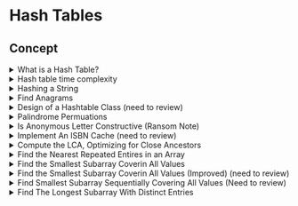 # Hash Tables

## Concept


<details>
<summary> What is a Hash Table? </summary>
- A data structure used to store keys (optionally corresponding values)

</details>


<details>
<summary> Hash table time complexity </summary>
- Well spread objects: O(1)
- Else on average: lookup, insertion, and deletion: O(1 + n/m)
	- n/m is the load where n is the number of objects and m is the length of array
- Rehashing: O(n + m)
</details>


<details>
<summary> Hashing a String </summary>

```cpp
int StringHash(const string& s, int modulus) {
	const int kMult = 997;
	return accumulate(begin(s), end(s), 0, [kMult, modulus](int val, char c) {
		return (val * kMult + c) % modulus;
	});
}
```
</details>


<details>
<summary> Find Anagrams </summary>

```cpp
vector<vector<string>> FindAnagrams(const vector<string>& dictionary) {
	unordered_map<string, vector<string>> sorted_string_to_anagrams;

	for (const string& s: dictionary) {
		string sorted_str(s);
		sort(begin(sorted_str), end(sorted_str));
		sorted_string_to_anagrams[sorted_str].emplace_back(s);
	}

	vector<vector<string>> anagram_groups;
	for (const auto& [key, group] : sorted_string_to_anagrams) {
		if (size(group) >= 2) {
			anagram_groups.emplace_back(group);
		}
	}

	return anagram_groups;
}
```

---
- Time complexity: 
	- O(nmlogm) sorting -> O(nm) for insertion, O(logm) for sorting each

---
</details>


<details>
<summary> Design of a Hashtable Class (need to review) </summary>

---
- assume each contact is a string
- it's possible that the list contains duplicates
- multiplicity is not important (three repetition is same as single instance)
---

```cpp
struct ContactList {
	bool operator==(const ContactList& that) const {
		return unordered_set<string>(begin(names), end(names)) ==
			   unordered_set<string>(begin(that.names), end(that.names));
	}

	vector<string> names;
}

struct HashContactList {
	size_t operator()(const ContactList& contacts) const {
		size_t hash_code = 0;
		for (const string& name : unordered_set<string>(begin(contacts.names), end(contacts.names))) {
			hash_code ^= hash<string>()(name);
		}
		return hash_code;
	}
};

vector<ContactList> MergeContactLists(const vector<ContactList>& contacts) {
	unordered_set<ContactList, HashContactList> unique_contacts(begin(contacts), end(contacts));
	return {begin(unique_contacts), end(unique_contacts)};
}
```

</details>


<details>
<summary> Palindrome Permuations </summary>

---
- Given a string of letters
- Test if the string can be permuted to form a palindrome

- Example: "edified" -> "deified"

---

```cpp
bool CanFormPalindrome(const string% s) {
	unordered_set<char> chars_with_odd_frequency;

	for (char c : s) {
		if (chars_with_odd_frequency.count(c)) {
			chars_with_odd_frequency.erase(c);
		} else {
			chars_with_odd_frequency.insert(c);
		}
	}

	return size(chars_with_odd_frequency) <= 1; // note that even array can only have 2, 4, 6 odd frequency
}
```

---
- Time complexity: O(n)
- Space complexity: O(c), where c is the number of distinct characters

---
</details>


<details>
<summary> Is Anonymous Letter Constructive (Ransom Note) </summary>

```cpp
bool IsLetterConstructibleFromMagazine(const string& letter_text, const string& magazine_text) {
	unordered_map<char, int> char_frequency_for_letter;

	for (char c : letter_text) {
		++char_frequency_for_letter[c];
	}

	for (char c : magazine_text) {
		if (auto it = char_frequency_for_letter.find(c);
			it != cend(char_frequency_for_letter)) {
			--it->second;

			if (it->second == 0) {
				char_frequency_for_letter.erase(it);
				if (empty(char_frequency_for_letter)) {
					break;
				}
			}
		}
	}

	return empty(char_frequency_for_letter);
}
```

---
- Time complexity: O(m + n)

---
</details>


<details>
<summary> Implement An ISBN Cache (need to review) </summary>

---

---

```cpp
class LruCache {
public:
	LruCache(size_t capacity) {}
	explicit LruCache(int capacity) : capacity_(capacity) {}

	int Lookup(int isbn) {
		if (auto it = isbn_price_table_.find(isbn);
			it == end(isbn_price_table_)) {
			return -1;
		} else {
			int price = it->second.second;

			MoveToFront(isbn, it);
			return price;
		}
	}

	void Insert(int isbn, int price) {
		if (auto it = isbn_price_table_.find(isbn);
			it != end(isbn_price_table_)) {
			MoveToFront(isbn, it);
		} else {
			if (size(isbn_price_table_) == capacity_) {
				isbn_price_table_.erase(lru_queue_.back());
				lru_queue_.pop_back();
			}

			lru_queue_.emplace_front(isbn);
			isbn_price_table_[isbn] = {begin(lru_queue_), price};
		}
	}

	bool Erase(int isbn) {
		if (auto it = isbn_price_table_.find(isbn);
			it == end(isbn_price_table_)) {
			return false;
		} else {
			lru_queue_.erase(it->second.first);
			isbn_price_table_.erase(it);
			return true;
		}
	}

private:
	typedef unordered_map<int, pair<list<int>::iterator, int>> Table;

	void MoveToFront(int isbn, const Table::iterator& it) {
		lru_queue_.erase(it->second.first);
		lru_queue_.emplace_front(isbn);
		it->second.first = begin(lru_queue_);
	}

	int capacity_;
	Table isbn_price_table_;
	list<int> lru_queue_;
};
```

---
- Time complexity: O(1)

---
</details>


<details>
<summary> Compute the LCA, Optimizing for Close Ancestors </summary>

```cpp
BinaryTreeNode<int>* LCA(const unique_ptr<BinaryTreeNode<int>>& node0,
						 const unique_ptr<BinaryTreeNode<int>>& node1) {
	BinaryTreeNode<int>*iter0 = node0.get(), *iter1 = node1.get();
	unordered_set<const BinaryTreeNode<int>*> node_on_path_to_root;

	while (iter0 || iter1) {
		if (iter0) {
			if (nodes_on_path_to_root.emplace(iter0).second == false) {
				return iter0;
			}
			iter0 = iter0->parent;
		}

		if (iter1) {
			if (nodes_on_path_to_root.emplace(iter1).second == false) {
				return iter1;
			}
			iter1 = iter1->parent;
		}
	}

	throw invalid_argument("node0 and node1 are not in the same tree");
}
```

---
- Time complexity: O(h)
- Space complexity: O(1)

- Note: nodes_on_path_to_root.emplace(iter0) returns a value(first), and a bool(second)
	- value is the existing key value or the emplaced value if key does not exist.
	- bool denotes if insertion took place

---
</details>


<details>
<summary> Find the Nearest Repeated Entires in an Array </summary>

---
- Given an array of strings
- Find the closest two pair of strings that are the same
---

```cpp
int FindNearestRepetition(const vector<string>& paragraph) {
	unordered_map<string, int> word_to_latest_index;
	int nearest_repeated_distance = numeric_limit<int>::max();

	for (int i = 0; i < size(paragraph); ++i) {
		if (auto latest_equal_word = word_to_latest_index.find(paragraph[i]);
			latest_equal_word != end(word_to_latest_index)) {
			nearest_repeated_distance = min(nearest_repeated_distance, i - latest_equal_word->second);
		}
		word_to_latest_index[paragraph[i]] = i;
	}

	return nearest_repeated_distance != numeric_limit<int>::max() ? nearest_repeated_distance : -1;
}
```

---
- Time complexity: O(n)
- Space complexity: O(d), where d is the number of distint strings in array

---
</details>


<details>
<summary> Find the Smallest Subarray Coverin All Values </summary>

---
- Given array of strings and a set of strings
- Return the indices of starting and ending index of a shortest subarray that contains all strings in the set

---

```cpp
struct Subarray {
	int start, end;
};

Subarray FindSmallestSubarrayCoveringSet (const vector<string>& paragraph,
										  const unordered_set<string> &keywords) {
	unordered_map<string, int> keywords_to_cover;

	for (const string &keyword : keywords) {
		++keywords_to_cover[keyword];
	}

	Subarray result = Subarray{-1, -1};
	int remaining_to_cover = size(keywords);
	for (int left = 0, right = 0; right < size(paragraph); ++right) {
		if (keywords.count(paragraph[right]) &&
			--keywords_to_cover[paragraph[right]] >= 0) {
			--remaining_to_cover;
		}

		while (remaining_to_cover == 0) {
			if ((result.start == -1 && result.end == -1) ||
				right - left < result.end - result.start) {
				result = {left, right};
			}

			if (keywords.count(paragraph[left]) &&
				++keywords_to_cover[paragraph[left]] > 0) {
				++remaining_to_cover;
			}
			++left;
		}
	}
	
	return result;
}
```

---
- Time complexity: O(n)
- Space complexity: O(n)

1. Create hashtable of the keywords (with counter)
2. For every word iteration, if it exist in the keyword
3. If counter is zero, move the left idx and add the next keyword
4. Repeat from 2

---
</details>


<details>
<summary> Find the Smallest Subarray Coverin All Values (Improved) (need to review) </summary>

```cpp
Subarray FindSmallestSubarrayCoveringSubset (vector<string>::const_iterator paragraph_begin,
											 const vector<string>::const_iterator paragraph_end,
											 const vector<string>& keywords) {
	list<int> loc;
	unordered_map<string, list<int>::iterator> dict;
	for (const string& s : keywords) {
		dict.emplace(s, end(loc));
	}

	Subarray result = Subarray{-1, -1};
	int idx = 0;
	while (paragraph_begin != paragraph_end) {
		string s = *paragraph_begin++;
		if (auto it = dict.find(s); it != end(dict)) {
			if (it->second != end(loc)) {
				loc.erase(it->second);
			}

			loc.emplace_back(idx);
			it->second = --end(loc);

			if (size(loc) == size(keywords)) {
				if ((result.start == -1 && result.end == -1) ||
					idx - loc.front() < result.end - result.start) {
					result = {loc.front(), idx};
				}
			}
		}
		++idx;
	}

	return result;
}
```

</details>


<details>
<summary> Find Smallest Subarray Sequentially Covering All Values (Need to review) </summary>

---
- Time complexity: O(n)
- Space complexity: O(n)

---

```cpp
struct Subarray {
	int start, end;
};

Subarray FindSmallestSequentiallyCoveringSubset(
	const vector<string>& paragraph, const vector<string>& keywords) {
	unordered_map<string, int> keyword_to_idx;

	for (int i = 0; i < size(keywords); ++i) {
		keyword_to_idx.emplace(keywords[i], i);
	}

	vector<inst> latest_occurence(size(keywords), -1);

	vector<int> shortest_subarray_length(size(keywords),
										 numeric_limits<int>::max());

	int shortest_distance = numeric_limits<int>::max();

	subarray result = Subarray{-1, -1};

	for (int i = 0; i < size(paragraph); ++i) {
		if (keyword_to_idx.count(paragraph[i])) {
			int keyword_idx  = keyword_to_idx.find(paragraph[i])->second;

			if (keyword_idx == -) {
				shortest_subarray_length[keyword_idx] = 1;
			} else if (shortest_subarray_length[keyword_idx - 1] !=
					   numeric_limits<int>::max()) {
				int distance_to_previous_keyword = i - latest_occurence[keyword_idx - 1];
				shortest_subarray_length[keyword_idx] = distance_to_previous_keyword + 
														shortest_subarray_length[keyword_idx - 1];
			}
			latest_occurence[keyword_idx] = i;

			if (keyword_idx == size(keywords) - 1 &&
				shortest_subarray_length.back() < shortest_distance) {
				shortest_distance = shortest_subarray_length.back();
				result = {i - shortest_subarray_length.back() + 1, i};
			}
		}
	}

	return result;
}
```

---
- Time complexity: O(n)
- Space complexity: O(m)

---
</details>


<details>
<summary> Find The Longest Subarray With Distinct Entries </summary>

---
- Given an array
- Return the length of longest subarray where all its elements are distinct

- Ex: < f,s,f,e,t,w,e,n,w,e > -> < s,f,e,t,w, >
---

```cpp
int LongestSubarrayWithDistinctEntries(const vector<int>& A) {
	unordered_map<int, size_t> most_recent_occurence;
	size_t longest_dup_free_subarray_start_idx = 0, result = 0;

	for (size_t i = 0; i < size(A); ++i) {
		// inserted_entry = <A[i], i>, inserted_happen = true if inserted, else false
		const auto& [inserted_entry, inserted_happen] = most_recent_occurence.emplace(A[i], i);

		// check duplicate
		if (!inserted_happen) {
			if (inserted_entry->second >= longest_dup_free_subarray_start_idx) {
				result = max(result, i - longest_dup_free_subarray_start_idx);
				longest_dup_free_subarray_start_idx = inserted_entry->second + 1;
			}
			inserted_entry->second = i;
		}
	}

	// add last index
	return max(result, size(A) - longest_dup_free_subarray_start_idx);
}
```

---
- Time complexity: O(n)

---
</details>